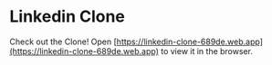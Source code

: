 # Linkedin Clone

Check out the Clone!
Open [https://linkedin-clone-689de.web.app](https://linkedin-clone-689de.web.app) to view it in the browser.
